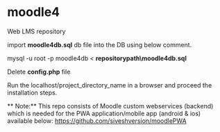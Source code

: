 # moodle4
 Web LMS repository
 
 import **moodle4db.sql** db file into the DB using below comment.
 
 mysql -u root -p moodle4db < **repositorypath\moodle4db.sql**
 
 Delete **config.php** file
 
 Run the localhost/project_directory_name in a browser and proceed the installation steps.
 
** Note:** This repo consists of Moodle custom webservices (backend) which is needed for the PWA application/mobile app (android & ios) available below: https://github.com/siveshversion/moodlePWA
